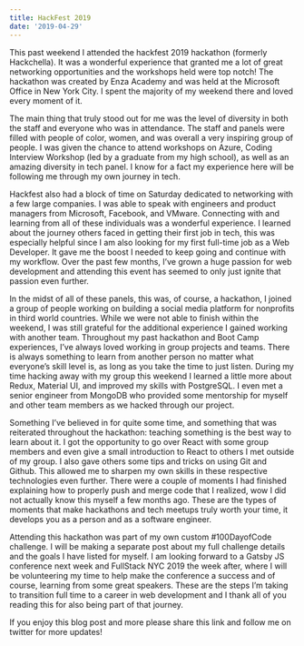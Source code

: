 ```yaml
---
title: HackFest 2019
date: '2019-04-29'
---
```


This past weekend I attended the hackfest 2019 hackathon (formerly Hackchella). It was a wonderful experience that granted me a lot of great networking opportunities and the workshops held were top notch! The hackathon was created by Enza Academy and was held at the Microsoft Office in New York City. I spent the majority of my weekend there and loved every moment of it.

The main thing that truly stood out for me was the level of diversity in both the staff and everyone who was in attendance. The staff and panels were filled with people of color, women, and was overall a very inspiring group of people. I was given the chance to attend workshops on Azure, Coding Interview Workshop (led by a graduate from my high school), as well as an amazing diversity in tech panel. I know for a fact my experience here will be following me through my own journey in tech. 

Hackfest also had a block of time on Saturday dedicated to networking with a few large companies. I was able to speak with engineers and product managers from Microsoft, Facebook, and VMware. Connecting with and learning from all of these individuals was a wonderful experience. I learned about the journey others faced in getting their first job in tech, this was especially helpful since I am also looking for my first full-time job as a Web Developer. It gave me the boost I needed to keep going and continue with my workflow. Over the past few months, I’ve grown a huge passion for web development and attending this event has seemed to only just ignite that passion even further. 

In the midst of all of these panels, this was, of course, a hackathon, I joined a group of people working on building a social media platform for nonprofits in third world countries. While we were not able to finish within the weekend, I was still grateful for the additional experience I gained working with another team. Throughout my past hackathon and Boot Camp experiences, I’ve always loved working in group projects and teams. There is always something to learn from another person no matter what everyone’s skill level is, as long as you take the time to just listen. During my time hacking away with my group this weekend I learned a little more about Redux, Material UI, and improved my skills with PostgreSQL. I even met a senior engineer from MongoDB who provided some mentorship for myself and other team members as we hacked through our project. 

Something I’ve believed in for quite some time, and something that was reiterated throughout the hackathon: teaching something is the best way to learn about it. I got the opportunity to go over React with some group members and even give a small introduction to React to others I met outside of my group. I also gave others some tips and tricks on using Git and Github. This allowed me to sharpen my own skills in these respective technologies even further. There were a couple of moments I had finished explaining how to properly push and merge code that I realized, wow I did not actually know this myself a few months ago. These are the types of moments that make hackathons and tech meetups truly worth your time, it develops you as a person and as a software engineer. 

Attending this hackathon was part of my own custom #100DayofCode challenge. I will be making a separate post about my full challenge details and the goals I have listed for myself. I am looking forward to a Gatsby JS conference next week and FullStack NYC 2019 the week after, where I will be volunteering my time to help make the conference a success and of course, learning from some great speakers. These are the steps I’m taking to transition full time to a career in web development and I thank all of you reading this for also being part of that journey. 

If you enjoy this blog post and more please share this link and follow me on twitter for more updates! 
